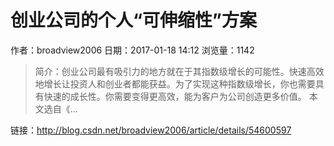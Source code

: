 # 创业公司的个人“可伸缩性”方案
作者：broadview2006
日期：2017-01-18 14:12
浏览量：1142
> 简介：创业公司最有吸引力的地方就在于其指数级增长的可能性。快速高效地增长让投资人和创业者都能获益。为了实现这种指数级增长，你也需要具有快速的成长性。你需要变得更高效，能为客户为公司创造更多价值。
本文选自《...

 链接：http://blog.csdn.net/broadview2006/article/details/54600597
